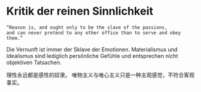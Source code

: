 # Kritik der reinen Sinnlichkeit

    “Reason is, and ought only to be the slave of the passions, 
    and can never pretend to any other office than to serve and obey them.”

Die Vernunft ist immer der Sklave der Emotionen.
Materialismus und Idealismus sind lediglich persönliche Gefühle und entsprechen nicht objektiven Tatsachen.

理性永远都是感性的奴隶。
唯物主义与唯心主义只是一种主观感觉，不符合客观事实。
